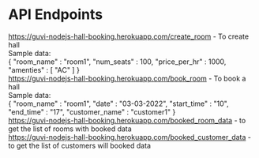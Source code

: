 # API Endpoints

https://guvi-nodejs-hall-booking.herokuapp.com/create_room - To create hall
<br>
Sample data:
<br>
{
    "room_name" : "room1",
    "num_seats" : 100,
    "price_per_hr" : 1000,
    "amenties" : [
        "AC"
    ]
}
<br>
https://guvi-nodejs-hall-booking.herokuapp.com/book_room - To book a hall
<br>
Sample data:
<br>
{
    "room_name" : "room1",
    "date" : "03-03-2022",
    "start_time" : "10",
    "end_time" : "17",
    "customer_name" : "customer1"
}
<br>
https://guvi-nodejs-hall-booking.herokuapp.com/booked_room_data - to get the list of rooms with booked data
<br>
https://guvi-nodejs-hall-booking.herokuapp.com/booked_customer_data - to get the list of customers will booked data
